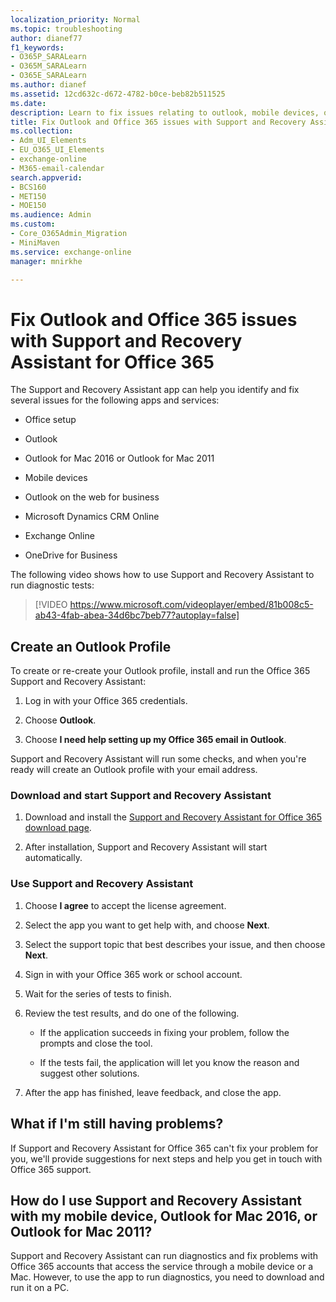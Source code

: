 ```yaml
---
localization_priority: Normal
ms.topic: troubleshooting
author: dianef77
f1_keywords:
- O365P_SARALearn
- O365M_SARALearn
- O365E_SARALearn
ms.author: dianef
ms.assetid: 12cd632c-d672-4782-b0ce-beb82b511525
ms.date: 
description: Learn to fix issues relating to outlook, mobile devices, office setup and many such apps and services using Support and Recovery Assistant app.
title: Fix Outlook and Office 365 issues with Support and Recovery Assistant for Office 365
ms.collection:
- Adm_UI_Elements
- EU_O365_UI_Elements
- exchange-online
- M365-email-calendar
search.appverid:
- BCS160
- MET150
- MOE150
ms.audience: Admin
ms.custom:
- Core_O365Admin_Migration
- MiniMaven
ms.service: exchange-online
manager: mnirkhe

---
```


# Fix Outlook and Office 365 issues with Support and Recovery Assistant for Office 365

The Support and Recovery Assistant app can help you identify and fix several issues for the following apps and services:

- Office setup

- Outlook

- Outlook for Mac 2016 or Outlook for Mac 2011

- Mobile devices

- Outlook on the web for business

- Microsoft Dynamics CRM Online

- Exchange Online

- OneDrive for Business

The following video shows how to use Support and Recovery Assistant to run diagnostic tests:

> [!VIDEO https://www.microsoft.com/videoplayer/embed/81b008c5-ab43-4fab-abea-34d6bc7beb77?autoplay=false]

## Create an Outlook Profile

To create or re-create your Outlook profile, install and run the Office 365 Support and Recovery Assistant:

1. Log in with your Office 365 credentials.

2. Choose **Outlook**.

3. Choose **I need help setting up my Office 365 email in Outlook**.

Support and Recovery Assistant will run some checks, and when you're ready will create an Outlook profile with your email address.

### Download and start Support and Recovery Assistant

1. Download and install the [Support and Recovery Assistant for Office 365 download page](https://aka.ms/SaRA-OutlookSendReceive).

2. After installation, Support and Recovery Assistant will start automatically.

### Use Support and Recovery Assistant

1. Choose **I agree** to accept the license agreement.

2. Select the app you want to get help with, and choose **Next**.

3. Select the support topic that best describes your issue, and then choose **Next**.

4. Sign in with your Office 365 work or school account.

5. Wait for the series of tests to finish.

6. Review the test results, and do one of the following.

   - If the application succeeds in fixing your problem, follow the prompts and close the tool.

   - If the tests fail, the application will let you know the reason and suggest other solutions.

7. After the app has finished, leave feedback, and close the app.

## What if I'm still having problems?

If Support and Recovery Assistant for Office 365 can't fix your problem for you, we'll provide suggestions for next steps and help you get in touch with Office 365 support.

## How do I use Support and Recovery Assistant with my mobile device, Outlook for Mac 2016, or Outlook for Mac 2011?

Support and Recovery Assistant can run diagnostics and fix problems with Office 365 accounts that access the service through a mobile device or a Mac. However, to use the app to run diagnostics, you need to download and run it on a PC.

